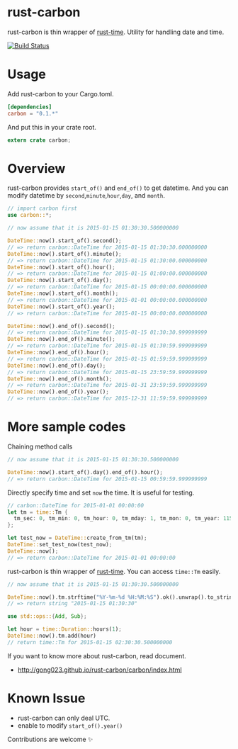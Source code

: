 # rust-carbon

rust-carbon is thin wrapper of [rust-time](https://github.com/rust-lang/time). Utility for handling date and time.

[![Build Status](https://travis-ci.org/gong023/rust-carbon.svg?branch=master)](https://travis-ci.org/gong023/rust-carbon)

# Usage

Add rust-carbon to your Cargo.toml.

```toml
[dependencies]
carbon = "0.1.*"
```

And put this in your crate root.

```rust
extern crate carbon;
```

# Overview

rust-carbon provides `start_of()` and `end_of()` to get datetime.
And you can modify datetime by `second`,`minute`,`hour`,`day`, and `month`.

```rust
// import carbon first
use carbon::*;

// now assume that it is 2015-01-15 01:30:30.500000000

DateTime::now().start_of().second();
// => return carbon::DateTime for 2015-01-15 01:30:30.000000000
DateTime::now().start_of().minute();
// => return carbon::DateTime for 2015-01-15 01:30:00.000000000
DateTime::now().start_of().hour();
// => return carbon::DateTime for 2015-01-15 01:00:00.000000000
DateTime::now().start_of().day();
// => return carbon::DateTime for 2015-01-15 00:00:00.000000000
DateTime::now().start_of().month();
// => return carbon::DateTime for 2015-01-01 00:00:00.000000000
DateTime::now().start_of().year();
// => return carbon::DateTime for 2015-01-15 00:00:00.000000000

DateTime::now().end_of().second();
// => return carbon::DateTime for 2015-01-15 01:30:30.999999999
DateTime::now().end_of().minute();
// => return carbon::DateTime for 2015-01-15 01:30:59.999999999
DateTime::now().end_of().hour();
// => return carbon::DateTime for 2015-01-15 01:59:59.999999999
DateTime::now().end_of().day();
// => return carbon::DateTime for 2015-01-15 23:59:59.999999999
DateTime::now().end_of().month();
// => return carbon::DateTime for 2015-01-31 23:59:59.999999999
DateTime::now().end_of().year();
// => return carbon::DateTime for 2015-12-31 11:59:59.999999999
```

# More sample codes

Chaining method calls

```rust
// now assume that it is 2015-01-15 01:30:30.500000000

DateTime::now().start_of().day().end_of().hour();
// => return carbon::DateTime for 2015-01-15 00:59:59.999999999
```

Directly specify time and set `now` the time. It is useful for testing.

```rust
// carbon::DateTime for 2015-01-01 00:00:00
let tm = time::Tm {
  tm_sec: 0, tm_min: 0, tm_hour: 0, tm_mday: 1, tm_mon: 0, tm_year: 115, tm_wday: 4, tm_yday: 0, tm_isdst: 0, tm_utcoff: 0, tm_nsec: 0 };
};

let test_now = DateTime::create_from_tm(tm);
DateTime::set_test_now(test_now);
DateTime::now();
// => return carbon::DateTime for 2015-01-01 00:00:00
```

rust-carbon is thin wrapper of [rust-time](https://github.com/rust-lang/time). You can access `time::Tm` easily.

```rust
// now assume that it is 2015-01-15 01:30:30.500000000

DateTime::now().tm.strftime("%Y-%m-%d %H:%M:%S").ok().unwrap().to_string();
// => return string "2015-01-15 01:30:30"

use std::ops::{Add, Sub};

let hour = time::Duration::hours(1);
DateTime::now().tm.add(hour)
// return time::Tm for 2015-01-15 02:30:30.500000000
```

If you want to know more about rust-carbon, read document.

 - http://gong023.github.io/rust-carbon/carbon/index.html

# Known Issue

- rust-carbon can only deal UTC.
- enable to modify `start_of().year()`

Contributions are welcome :sparkles:
